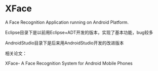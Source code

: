 XFace
=====
A Face Recognition Application running on Android Platform.

Eclipse目录下是以前用Eclipse+ADT开发的版本，实现了基本功能，bug较多

AndroidStudio目录下是后来用AndroidStudio开发的改进版本

相关论文：

XFace- A Face Recognition System for Android Mobile Phones
